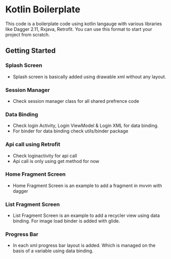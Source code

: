 # Kotlin Boilerplate

This code is a boilerplate code using kotlin langauge with various libraries like Dagger 2.11, Rxjava, Retrofit. You can use this format to start your project from scratch.

## Getting Started

### Splash Screen

- Splash screen is basically added using drawable xml without any layout.


### Session Manager

- Check session manager class for all shared prefrence code

### Data Binding

- Check login Activity, Login ViewModel & Login XML for data binding.
- For binder for data binding check utils/binder package

### Api call using Retrofit

- Check loginactivity for api call
- Api call is only using get method for now 

### Home Fragment Screen

- Home Fragment Screen is an example to add a fragment in mvvm with dagger

### List Fragment Screen

- List Fragment Screen is an example to add a recycler view using data binding. For image load binder is added with glide.

### Progress Bar

- In each xml progress bar layout is added. Which is managed on the basis of a variable using data binding.








